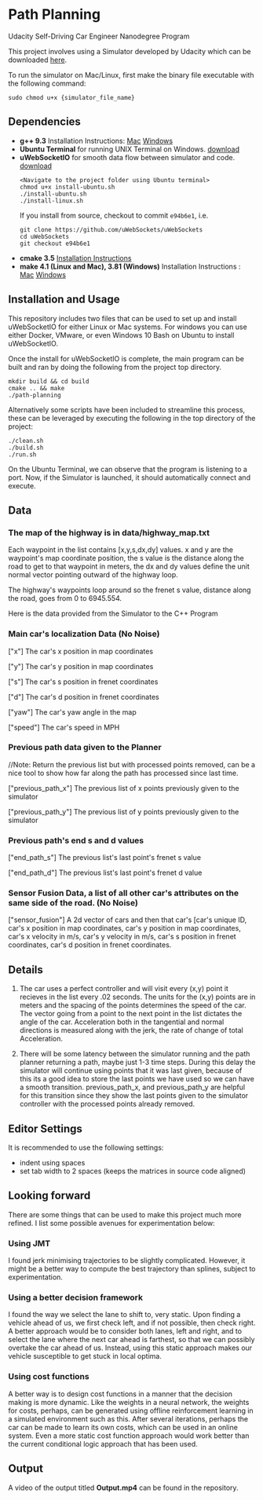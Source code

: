 # Path Planning
Udacity Self-Driving Car Engineer Nanodegree Program
   
This project involves using a Simulator developed by Udacity which can be downloaded [here](https://github.com/udacity/self-driving-car-sim/releases/tag/T3_v1.2).

To run the simulator on Mac/Linux, first make the binary file executable with the following command:
```shell
sudo chmod u+x {simulator_file_name}
```
## Dependencies

* **g++ 9.3** Installation Instructions: [Mac](https://developer.apple.com/xcode/features/) [Windows](http://www.mingw.org/) 
* **Ubuntu Terminal** for running UNIX Terminal on Windows. [download](https://aka.ms/wslubuntu2004)
* **uWebSocketIO** for smooth data flow between simulator and code. [download](https://github.com/uWebSockets/uWebSockets)  
    ```
    <Navigate to the project folder using Ubuntu terminal>
    chmod u+x install-ubuntu.sh
    ./install-ubuntu.sh
    ./install-linux.sh
    ```
    If you install from source, checkout to commit `e94b6e1`, i.e.
    ```
    git clone https://github.com/uWebSockets/uWebSockets 
    cd uWebSockets
    git checkout e94b6e1
    ```
* **cmake 3.5** [Installation Instructions](https://cmake.org/install/)  
* **make 4.1 (Linux and Mac), 3.81 (Windows)**  Installation Instructions : [Mac](https://developer.apple.com/xcode/features/) [Windows](http://gnuwin32.sourceforge.net/packages/make.html)

## Installation and Usage

This repository includes two files that can be used to set up and install uWebSocketIO for either Linux or Mac systems. For windows you can use either Docker, VMware, or even Windows 10 Bash on Ubuntu to install uWebSocketIO.

Once the install for uWebSocketIO is complete, the main program can be built and ran by doing the following from the project top directory.

    mkdir build && cd build
    cmake .. && make
    ./path-planning

Alternatively some scripts have been included to streamline this process, these can be leveraged by executing the following in the top directory of the project:

    ./clean.sh
    ./build.sh
    ./run.sh
    
On the Ubuntu Terminal, we can observe that the program is listening to a port. Now, if the Simulator is launched, it should automatically connect and execute.

## Data

### The map of the highway is in data/highway_map.txt
Each waypoint in the list contains  [x,y,s,dx,dy] values. x and y are the waypoint's map coordinate position, the s value is the distance along the road to get to that waypoint in meters, the dx and dy values define the unit normal vector pointing outward of the highway loop.

The highway's waypoints loop around so the frenet s value, distance along the road, goes from 0 to 6945.554.

Here is the data provided from the Simulator to the C++ Program

### Main car's localization Data (No Noise)

["x"] The car's x position in map coordinates

["y"] The car's y position in map coordinates

["s"] The car's s position in frenet coordinates

["d"] The car's d position in frenet coordinates

["yaw"] The car's yaw angle in the map

["speed"] The car's speed in MPH

### Previous path data given to the Planner

//Note: Return the previous list but with processed points removed, can be a nice tool to show how far along
the path has processed since last time. 

["previous_path_x"] The previous list of x points previously given to the simulator

["previous_path_y"] The previous list of y points previously given to the simulator

### Previous path's end s and d values 

["end_path_s"] The previous list's last point's frenet s value

["end_path_d"] The previous list's last point's frenet d value

### Sensor Fusion Data, a list of all other car's attributes on the same side of the road. (No Noise)

["sensor_fusion"] A 2d vector of cars and then that car's [car's unique ID, car's x position in map coordinates, car's y position in map coordinates, car's x velocity in m/s, car's y velocity in m/s, car's s position in frenet coordinates, car's d position in frenet coordinates. 

## Details

1. The car uses a perfect controller and will visit every (x,y) point it recieves in the list every .02 seconds. The units for the (x,y) points are in meters and the spacing of the points determines the speed of the car. The vector going from a point to the next point in the list dictates the angle of the car. Acceleration both in the tangential and normal directions is measured along with the jerk, the rate of change of total Acceleration.

2. There will be some latency between the simulator running and the path planner returning a path, maybe just 1-3 time steps. During this delay the simulator will continue using points that it was last given, because of this its a good idea to store the last points we have used so we can have a smooth transition. previous_path_x, and previous_path_y are helpful for this transition since they show the last points given to the simulator controller with the processed points already removed.

## Editor Settings

It is recommended to use the following settings:

* indent using spaces
* set tab width to 2 spaces (keeps the matrices in source code aligned)

## Looking forward

There are some things that can be used to make this project much more refined. I list some possible avenues for experimentation below:

### Using JMT

I found jerk minimising trajectories to be slightly complicated. However, it might be a better way to compute the best trajectory than splines, subject to experimentation.

### Using a better decision framework

I found the way we select the lane to shift to, very static. Upon finding a vehicle ahead of us, we first check left, and if not possible, then check right. A better approach would be to consider both lanes, left and right, and to select the lane where the next car ahead is farthest, so that we can possibly overtake the car ahead of us. Instead, using this static approach makes our vehicle susceptible to get stuck in local optima.

### Using cost functions

A better way is to design cost functions in a manner that the decision making is more dynamic. Like the weights in a neural network, the weights for costs, perhaps, can be generated using offline reinforcement learning in a simulated environment such as this. After several iterations, perhaps the car can be made to learn its own costs, which can be used in an online system. Even a more static cost function approach would work better than the current conditional logic approach that has been used.

## Output

A video of the output titled **Output.mp4** can be found in the repository.
